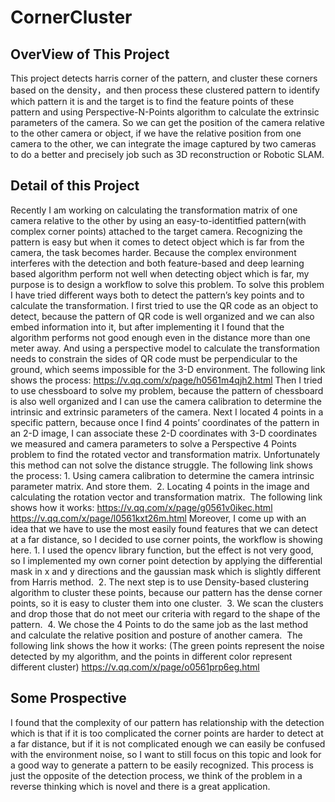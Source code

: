 # CornerCluster
## OverView of This Project
This project detects harris corner of the pattern, and cluster these corners based on the density，and then process these clustered pattern to identify which pattern it is and the target is to find the feature points of these pattern and using Perspective-N-Points algorithm to calculate the extrinsic parameters of the camera. So we can get the position of the camera relative to the other camera or object, if we have the relative position from one camera to the other, we can integrate the image captured by two cameras to do a better and precisely job such as 3D reconstruction or Robotic SLAM. 

## Detail of this Project
Recently I am working on calculating the transformation matrix of one camera relative to the other by using an easy-to-identitfied pattern(with complex corner points) attached to the target camera. Recognizing the pattern is easy but when it comes to detect object which is far from the camera, the task becomes harder. Because the complex environment interferes with the detection and both feature-based and deep learning based algorithm perform not well when detecting object which is far, my purpose is to design a workflow to solve this problem.
To solve this problem I have tried different ways both to detect the pattern’s key points and to calculate the transformation.
I first tried to use the QR code as an object to detect, because the pattern of QR code is well organized and we can also embed information into it, but after implementing it I found that the algorithm performs not good enough even in the distance more than one meter away. And using a perspective model to calculate the transformation needs to constrain the sides of QR code must be perpendicular to the ground, which seems impossible for the 3-D environment. The following link shows the process:
https://v.qq.com/x/page/h0561m4qjh2.html
Then I tried to use chessboard to solve my problem, because the pattern of chessboard is also well organized and I can use the camera calibration to determine the intrinsic and extrinsic parameters of the camera. Next I located 4 points in a specific pattern, because once I find 4 points’ coordinates of the pattern in an 2-D image, I can associate these 2-D coordinates with 3-D coordinates we measured and camera parameters to solve a Perspective 4 Points problem to find the rotated vector and transformation matrix. Unfortunately this method can not solve the distance struggle. The following link shows the process:
	1.	Using camera calibration to determine the camera intrinsic parameter matrix. And store them. 
	2.	Locating 4 points in the image and calculating the rotation vector and transformation matrix. 
The following link shows how it works:
https://v.qq.com/x/page/g0561v0ikec.html
https://v.qq.com/x/page/l0561kxt26m.html
Moreover, I come up with an idea that we have to use the most easily found features that we can detect at a far distance, so I decided to use corner points, the workflow is showing here.
	1.	I used the opencv library function, but the effect is not very good, so I implemented my own corner point detection by applying the differential mask in x and y directions and the gaussian mask which is slightly different from Harris method. 
	2.	The next step is to use Density-based clustering algorithm to cluster these points, because our pattern has the dense corner points, so it is easy to cluster them into one cluster. 
	3.	We scan the clusters and drop those that do not meet our criteria with regard to the shape of the pattern. 
	4.	We chose the 4 Points to do the same job as the last method and calculate the relative position and posture of another camera. 
The following link shows the how it works: (The green points represent the noise detected by my algorithm, and the points in different color represent different cluster)
https://v.qq.com/x/page/o0561prp6eg.html
## Some Prospective
I found that the complexity of our pattern has relationship with the detection which is that if it is too complicated the corner points are harder to detect at a far distance, but if it is not complicated enough we can easily be confused with the environment noise, so I want to still focus on this topic and look for a good way to generate a pattern to be easily recognized. This process is just the opposite of the detection process, we think of the problem in a reverse thinking which is novel and there is a great application.
